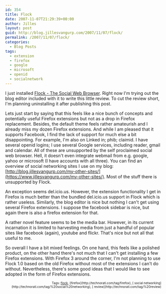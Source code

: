 ```yaml
---
id: 354
title: Flock
date: 2007-11-07T21:29:39+00:00
author: Jilles
layout: post
guid: http://blog.jillesvangurp.com/2007/11/07/flock/
permalink: /2007/11/07/flock/
categories:
  - Blog Posts
tags:
  - extension
  - firefox
  - google
  - microsoft
  - openid
  - socialnetwork
---
```

I just installed [Flock - The Social Web Browser](http://www.flock.com/). Right now I'm trying out the blog editor included with it to write this little review. To cut the review short, I'm planning uninstalling it after publishing this post.

Lets just start by saying that this feels like a nice bunch of concepts and potentially useful Firefox extensions but not as a drop in Firefox replacement. Besides, the default theme feels rather amateurish and I already miss my dozen Firefox extensions. And while I am pleased that it supports Facebook, I find the lack of support for much else a bit disappointing. For example, I'm also on Linked in; phib; claimid. I have several openid logins; I use several Google services, including reader, gmail and calendar. All of these are unsupported by the self proclaimed social web browser. Hell, it doesn't even integrate webmail from e.g. google, yahoo or microsoft (I have accounts with all three). You can find an overview of social networking sites I use on my blog: [http://blog.jillesvangurp.com/my-other-sites/](https://www.jillesvangurp.com/my-other-sites/). Most of the stuff there is unsupported by Flock.

An exception seems del.icio.us. However, the extension functionality I get in Firefox is much better than the bundled del.icio.us support in Flock which is rather useless. Similarly, the blog editor is nice but nothing I can't get using several Firefox extensions. I suppose the facebook sidebar is nice, but again there is also a firefox extension for that. 

A rather novel feature seems to be the media bar. However, in its current incarnation it is limited to harvesting media from just a handful of popular sites like facebook (again), youtube and flickr. That's nice but not all that useful to me.

So overall I have a bit mixed feelings. On one hand, this feels like a polished product, on the other hand there's not much that I can't get installing a few Firefox extensions. With Firefox 3 around the corner, I'm not planning to use Flock 1.0 based on the old Firefox without most of the extensions I can't do without. Nevertheless, there's some good ideas that I would like to see adopted in the form of Firefox extensions. 
   <!-- technorati tags begin --><p style="font-size:10px;text-align:right;">Tags: <a href="http://technorati.com/tag/flock" rel="tag">flock</a>, [firefox](http://technorati.com/tag/firefox), [ social networking](http://technorati.com/tag/%20social%20networking), [ review](http://technorati.com/tag/%20review)</p><!-- technorati tags end -->